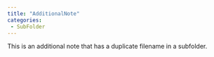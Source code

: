 ```yaml
---
title: "AdditionalNote"
categories:
 - SubFolder
---
```

This is an additional note that has a duplicate filename in a subfolder.
<!-- Modified 2024-03-23:23:18:18 -->
